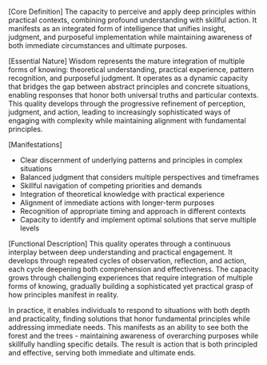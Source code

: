 [Core Definition]
The capacity to perceive and apply deep principles within practical contexts, combining profound understanding with skillful action. It manifests as an integrated form of intelligence that unifies insight, judgment, and purposeful implementation while maintaining awareness of both immediate circumstances and ultimate purposes.

[Essential Nature]
Wisdom represents the mature integration of multiple forms of knowing: theoretical understanding, practical experience, pattern recognition, and purposeful judgment. It operates as a dynamic capacity that bridges the gap between abstract principles and concrete situations, enabling responses that honor both universal truths and particular contexts. This quality develops through the progressive refinement of perception, judgment, and action, leading to increasingly sophisticated ways of engaging with complexity while maintaining alignment with fundamental principles.

[Manifestations]
- Clear discernment of underlying patterns and principles in complex situations
- Balanced judgment that considers multiple perspectives and timeframes
- Skillful navigation of competing priorities and demands
- Integration of theoretical knowledge with practical experience
- Alignment of immediate actions with longer-term purposes
- Recognition of appropriate timing and approach in different contexts
- Capacity to identify and implement optimal solutions that serve multiple levels

[Functional Description]
This quality operates through a continuous interplay between deep understanding and practical engagement. It develops through repeated cycles of observation, reflection, and action, each cycle deepening both comprehension and effectiveness. The capacity grows through challenging experiences that require integration of multiple forms of knowing, gradually building a sophisticated yet practical grasp of how principles manifest in reality.

In practice, it enables individuals to respond to situations with both depth and practicality, finding solutions that honor fundamental principles while addressing immediate needs. This manifests as an ability to see both the forest and the trees - maintaining awareness of overarching purposes while skillfully handling specific details. The result is action that is both principled and effective, serving both immediate and ultimate ends.